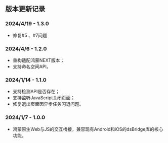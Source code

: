 
## 版本更新记录

### 2024/4/19 - 1.3.0

- 修复#5 、#7问题

### 2024/4/6 - 1.2.0

- 重构适配鸿蒙NEXT版本；
- 支持命名空间API。

### 2024/1/14 - 1.1.0

- 支持检测API是否存在；
- 支持监听JavaScript关闭页面；
- 修复退出页面因异步任务闪退问题。

### 2024/1/7 - 1.0.0

- 鸿蒙原生Web与JS的交互桥接，兼容现有Android和iOS的dsBridge库的核心功能。



